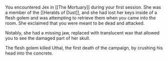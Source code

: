 You encountered Jex in [[The Mortuary]] during your first session. She was a member of the [[Heralds of Dust]], and she had lost her keys inside of a flesh golem and was attempting to retrieve them when you came into the room. She exclaimed that you were meant to be dead and attacked.

Notably, she had a missing jaw, replaced with translucent wax that allowed you to see the damaged part of her skull. 

The flesh golem killed Uthal, the first death of the campaign, by crushing his head into the concrete. 
